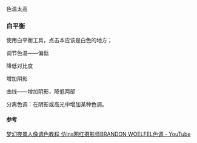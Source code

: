 色温太高

### 白平衡

使用白平衡工具，点击本应该是白色的地方；

调节色温——偏低

降低对比度

增加阴影

曲线——增加阴影，降低两部

分离色调：在阴影或高光中增加某种色调。



#### 参考

[梦幻夜景人像调色教程 仿Ins网红摄影师BRANDON WOELFEL色调 - YouTube](https://www.youtube.com/watch?v=8d6EmvYKqSo)